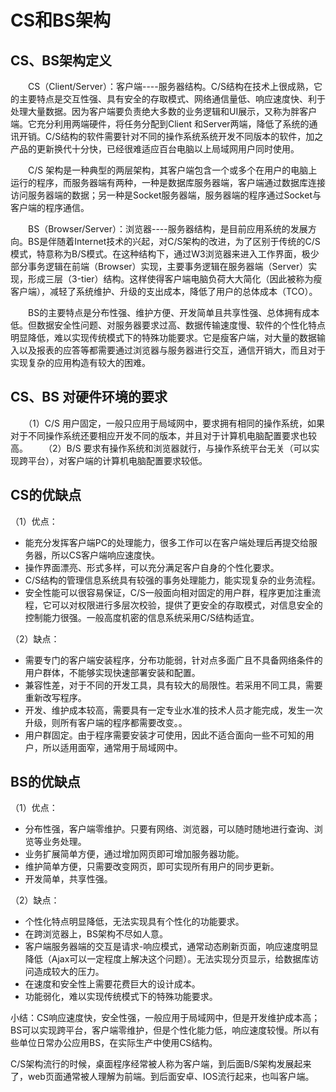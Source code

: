 # CS和BS架构
## CS、BS架构定义



　　CS（Client/Server）：客户端----服务器结构。C/S结构在技术上很成熟，它的主要特点是交互性强、具有安全的存取模式、网络通信量低、响应速度快、利于处理大量数据。因为客户端要负责绝大多数的业务逻辑和UI展示，又称为胖客户端。它充分利用两端硬件，将任务分配到Client 和Server两端，降低了系统的通讯开销。C/S结构的软件需要针对不同的操作系统系统开发不同版本的软件，加之产品的更新换代十分快，已经很难适应百台电脑以上局域网用户同时使用。

　　C/S 架构是一种典型的两层架构，其客户端包含一个或多个在用户的电脑上运行的程序，而服务器端有两种，一种是数据库服务器端，客户端通过数据库连接访问服务器端的数据；另一种是Socket服务器端，服务器端的程序通过Socket与客户端的程序通信。

　　BS（Browser/Server）：浏览器----服务器结构，是目前应用系统的发展方向。BS是伴随着Internet技术的兴起，对C/S架构的改进，为了区别于传统的C/S 模式，特意称为B/S模式。在这种结构下，通过W3浏览器来进入工作界面，极少部分事务逻辑在前端（Browser）实现，主要事务逻辑在服务器端（Server）实现，形成三层（3-tier）结构。这样使得客户端电脑负荷大大简化（因此被称为瘦客户端），减轻了系统维护、升级的支出成本，降低了用户的总体成本（TCO）。

　　BS的主要特点是分布性强、维护方便、开发简单且共享性强、总体拥有成本低。但数据安全性问题、对服务器要求过高、数据传输速度慢、软件的个性化特点明显降低，难以实现传统模式下的特殊功能要求。它是瘦客户端，对大量的数据输入以及报表的应答等都需要通过浏览器与服务器进行交互，通信开销大，而且对于实现复杂的应用构造有较大的困难。

## CS、BS 对硬件环境的要求

　　（1）C/S 用户固定，一般只应用于局域网中，要求拥有相同的操作系统，如果对于不同操作系统还要相应开发不同的版本，并且对于计算机电脑配置要求也较高。
　　（2）B/S 要求有操作系统和浏览器就行，与操作系统平台无关（可以实现跨平台），对客户端的计算机电脑配置要求较低。

## CS的优缺点



（1）优点：

* 能充分发挥客户端PC的处理能力，很多工作可以在客户端处理后再提交给服务器，所以CS客户端响应速度快。
* 操作界面漂亮、形式多样，可以充分满足客户自身的个性化要求。  
* C/S结构的管理信息系统具有较强的事务处理能力，能实现复杂的业务流程。
* 安全性能可以很容易保证，C/S一般面向相对固定的用户群，程序更加注重流程，它可以对权限进行多层次校验，提供了更安全的存取模式，对信息安全的控制能力很强。一般高度机密的信息系统采用C/S结构适宜。

（2）缺点：

* 需要专门的客户端安装程序，分布功能弱，针对点多面广且不具备网络条件的用户群体，不能够实现快速部署安装和配置。
* 兼容性差，对于不同的开发工具，具有较大的局限性。若采用不同工具，需要重新改写程序。  
* 开发、维护成本较高，需要具有一定专业水准的技术人员才能完成，发生一次升级，则所有客户端的程序都需要改变。。
* 用户群固定。由于程序需要安装才可使用，因此不适合面向一些不可知的用户，所以适用面窄，通常用于局域网中。

## BS的优缺点
（1）优点：

* 分布性强，客户端零维护。只要有网络、浏览器，可以随时随地进行查询、浏览等业务处理。 
* 业务扩展简单方便，通过增加网页即可增加服务器功能。  
* 维护简单方便，只需要改变网页，即可实现所有用户的同步更新。 
* 开发简单，共享性强。

（2）缺点：

* 个性化特点明显降低，无法实现具有个性化的功能要求。 
* 在跨浏览器上，BS架构不尽如人意。
* 客户端服务器端的交互是请求-响应模式，通常动态刷新页面，响应速度明显降低（Ajax可以一定程度上解决这个问题）。无法实现分页显示，给数据库访问造成较大的压力。 
* 在速度和安全性上需要花费巨大的设计成本。
* 功能弱化，难以实现传统模式下的特殊功能要求。

小结：CS响应速度快，安全性强，一般应用于局域网中，但是开发维护成本高；BS可以实现跨平台，客户端零维护，但是个性化能力低，响应速度较慢。所以有些单位日常办公应用BS，在实际生产中使用CS结构。


C/S架构流行的时候，桌面程序经常被人称为客户端，到后面B/S架构发展起来了，web页面通常被人理解为前端。到后面安卓、IOS流行起来，也叫客户端。

